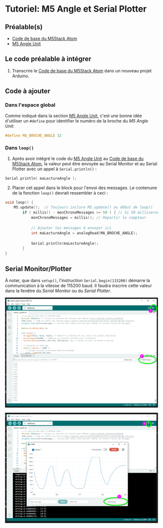 # Tutoriel: M5 Angle et Serial Plotter

## Préalable(s)

- [Code de base du M5Stack Atom](/m5stack/atom/code-base.md)
- [M5 Angle Unit](/m5stack/unit/angle.md)

## Le code préalable à intégrer

1) Transcrire le [Code de base du M5Stack Atom](/m5stack/atom/code-base.md) dans un nouveau projet Arduino.


## Code à ajouter

### Dans l'espace global

Comme indiqué dans la section [M5 Angle Unit](/m5stack/unit/angle.md), c'est une bonne idée d'utiliser un `#define` pour identifier le numéro de la broche du *M5 Angle Unit*:
```cpp
#define MA_BROCHE_ANGLE 32
```

### Dans `loop()`

1) Après avoir intégré le code du [M5 Angle Unit](/m5stack/unit/angle.md) au  [Code de base du M5Stack Atom](/m5stack/atom/code-base.md), la valeur peut être envoyée au Serial Monitor et au Serial Plotter avec un appel à `Serial.println()` :
```cpp
Serial.println( maLectureAngle );
```

2) Placer cet appel dans le block pour l'envoi des messages. Le contenune de la fonction `loop()` devrait ressembler à ceci :
```cpp
void loop() {
    M5.update();  // Toujours inclure M5.update() au début de loop()
        if ( millis() - monChronoMessages >= 50 ) { // Si 50 millisecondes se sont écoulées
            monChronoMessages = millis(); // Repartir le compteur

            // Ajouter les messages à envoyer ici
            int maLectureAngle = analogRead(MA_BROCHE_ANGLE);

            Serial.println(maLectureAngle);
        }
}
```

## Serial Monitor/Plotter

À noter, que dans `setup()`, l'instruction `Serial.begin(115200)` démarre la communication à la vitesse de 115200 baud. Il faudra inscrire cette valeur dans la fenêtre du _Serial Monitor_ ou du _Serial Plotter_.

![](angle_serial-monitor.png)

![](angle_serial-plotter.png)